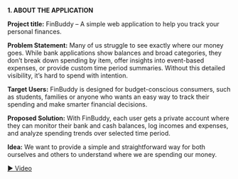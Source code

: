 **1. ABOUT THE APPLICATION**

**Project title:**
FinBuddy – A simple web application to help you track your personal finances.

**Problem Statement:**
Many of us struggle to see exactly where our money goes. While bank applications show balances and broad categories, they don’t break down spending by item, offer insights into event-based expenses, or provide custom time period summaries. Without this detailed visibility, it’s hard to spend with intention.

**Target Users:**
FinBuddy is designed for budget-conscious consumers, such as students, families or anyone who wants an easy way to track their spending and make smarter financial decisions.

**Proposed Solution:**
With FinBuddy, each user gets a private account where they can monitor their bank and cash balances, log incomes and expenses, and analyze spending trends over selected time period.

**Idea:**
We want to provide a simple and straightforward way for both ourselves and others to understand where we are spending our money.

[▶️ Video](FinBuddy_video.mp4)

